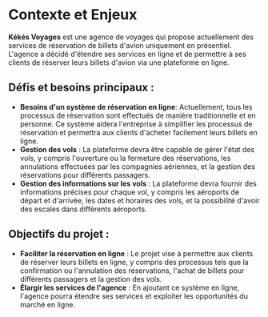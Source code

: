 # Contexte et Enjeux

**Kékés Voyages** est une agence de voyages qui propose actuellement des services de réservation de billets d'avion uniquement en présentiel. L'agence a décidé d'étendre ses services en ligne et de permettre à ses clients de réserver leurs billets d'avion via une plateforme en ligne.

## Défis et besoins principaux :
- **Besoins d'un système de réservation en ligne**: Actuellement, tous les processus de réservation sont effectués de manière traditionnelle et en personne. Ce système aidera l'entreprise à simplifier les processus de réservation et permettra aux clients d'acheter facilement leurs billets en ligne.
- **Gestion des vols** : La plateforme devra être capable de gérer l'état des vols, y compris l'ouverture ou la fermeture des réservations, les annulations effectuées par les compagnies aériennes, et la gestion des réservations pour différents passagers.
- **Gestion des informations sur les vols** : La plateforme devra fournir des informations précises pour chaque vol, y compris les aéroports de départ et d'arrivée, les dates et horaires des vols, et la possibilité d'avoir des escales dans différents aéroports.
## Objectifs du projet :
- **Faciliter la réservation en ligne** : Le projet vise à permettre aux clients de réserver leurs billets en ligne, y compris des processus tels que la confirmation ou l'annulation des réservations, l'achat de billets pour différents passagers et la gestion des vols.
- **Élargir les services de l'agence** : En ajoutant ce système en ligne, l'agence pourra étendre ses services et exploiter les opportunités du marché en ligne.
